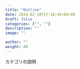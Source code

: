 ```yaml
---
title: "Outline"
date: 2019-02-10T17:18:45+09:00
draft: false
categories: ["", ""]
description: ""
image: ""

author: ""
weight: 80
---
```


カテゴリの説明